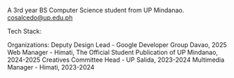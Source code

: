 A 3rd year BS Computer Science student from UP Mindanao.
cosalcedo@up.edu.ph

Tech Stack:

Organizations:
Deputy Design Lead - Google Developer Group Davao, 2025
Web Manager - Himati, The Official Student Publication of UP Mindanao, 2024-2025
Creatives Committee Head - UP Salida, 2023-2024
Multimedia Manager - Himati, 2023-2024
